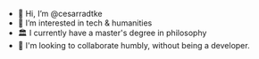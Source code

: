 - 👋 Hi, I’m @cesarradtke
- 👀 I’m interested in tech & humanities
- 🏛️ I currently have a master's degree in philosophy
- 💞️ I'm looking to collaborate humbly, without being a developer.


<!---
cesarradtke/cesarradtke is a ✨ special ✨ repository because its `README.md` (this file) appears on your GitHub profile.
You can click the Preview link to take a look at your changes.
--->
